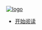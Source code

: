 <!--
 * @version: 1.0.0
 * @Date: 2019-08-09 14:30:27
 * @LastEditTime: 2019-09-26 18:27:44
 -->

[![logo](https://cdn.nikai.site/pic.jpg ':size=80')](/home)

* [开始阅读](/home)